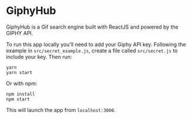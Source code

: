 # GiphyHub

GiphyHub is a Gif search engine built with ReactJS and powered by the GIPHY API.

To run this app locally you'll need to add your Giphy API key. Following the example in `src/secret_example.js`, create a file called `src/secret.js` to include your key. Then run:

```
yarn
yarn start
```

Or with npm:

```
npm install
npm start
```

This will launch the app from `localhost:3000`.
